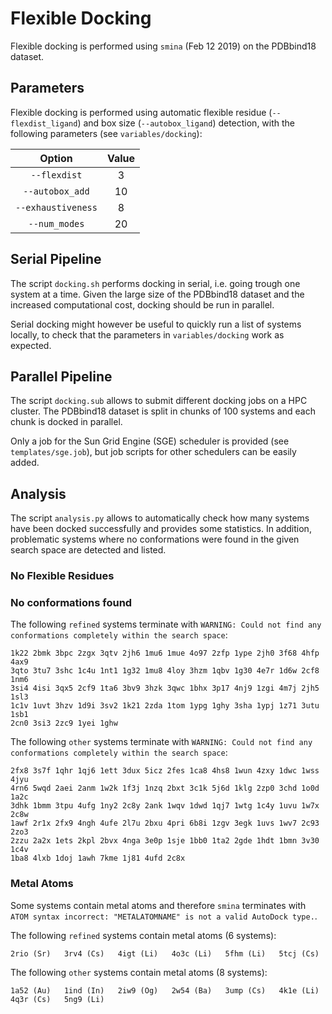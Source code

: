 # Flexible Docking

Flexible docking is performed using `smina` (Feb 12 2019) on the PDBbind18 dataset.

## Parameters

Flexible docking is performed using automatic flexible residue (`--flexdist_ligand`) and box size (`--autobox_ligand`) detection, with the following parameters (see `variables/docking`):

| Option            | Value | 
| :----------------:|:-----:|
| `--flexdist`      | 3     |
| `--autobox_add`   | 10    |
| `--exhaustiveness`| 8     |
| `--num_modes`     | 20    |

## Serial Pipeline

The script `docking.sh` performs docking in serial, i.e. going trough one system at a time. Given the large size of the PDBbind18 dataset and the increased computational cost, docking should be run in parallel.

Serial docking might however be useful to quickly run a list of systems locally, to check that the parameters in `variables/docking` work as expected.


## Parallel Pipeline

The script `docking.sub` allows to submit different docking jobs on a HPC cluster. The PDBbind18 dataset is split in chunks of 100 systems and each chunk is docked in parallel.

Only a job for the Sun Grid Engine (SGE) scheduler is provided (see `templates/sge.job`), but job scripts for other schedulers can be easily added.

## Analysis

The script `analysis.py` allows to automatically check how many systems have been docked successfully and provides some statistics. In addition, problematic systems where no conformations were found in the given search space are detected and listed.

### No Flexible Residues

### No conformations found

The following `refined` systems terminate with `WARNING: Could not find any conformations completely within the search space`:
```
1k22 2bmk 3bpc 2zgx 3qtv 2jh6 1mu6 1mue 4o97 2zfp 1ype 2jh0 3f68 4hfp 4ax9
3qto 3tu7 3shc 1c4u 1nt1 1g32 1mu8 4loy 3hzm 1qbv 1g30 4e7r 1d6w 2cf8 1nm6
3si4 4isi 3qx5 2cf9 1ta6 3bv9 3hzk 3qwc 1bhx 3p17 4nj9 1zgi 4m7j 2jh5 1sl3
1c1v 1uvt 3hzv 1d9i 3sv2 1k21 2zda 1tom 1ypg 1ghy 3sha 1ypj 1z71 3utu 1sb1
2cn0 3si3 2zc9 1yei 1ghw
```

The following `other` systems terminate with `WARNING: Could not find any conformations completely within the search space`:
```
2fx8 3s7f 1qhr 1qj6 1ett 3dux 5icz 2fes 1ca8 4hs8 1wun 4zxy 1dwc 1wss 4jyu
4rn6 5wqd 2aei 2anm 1w2k 1f3j 1nzq 2bxt 3c1k 5j6d 1klg 2zp0 3chd 1o0d 1a2c
3dhk 1bmm 3tpu 4ufg 1ny2 2c8y 2ank 1wqv 1dwd 1qj7 1wtg 1c4y 1uvu 1w7x 2c8w
1awf 2r1x 2fx9 4ngh 4ufe 2l7u 2bxu 4pri 6b8i 1zgv 3egk 1uvs 1wv7 2c93 2zo3
2zzu 2a2x 1ets 2kpl 2bvx 4nga 3e0p 1sje 1bb0 1ta2 2gde 1hdt 1bmn 3v30 1c4v
1ba8 4lxb 1doj 1awh 7kme 1j81 4ufd 2c8x
```

### Metal Atoms

Some systems contain metal atoms and therefore `smina` terminates with `ATOM syntax incorrect: "METALATOMNAME" is not a valid AutoDock type.`.

The following `refined` systems contain metal atoms (6 systems):
```
2rio (Sr)   3rv4 (Cs)   4igt (Li)   4o3c (Li)   5fhm (Li)   5tcj (Cs)
```

The following `other` systems contain metal atoms (8 systems):
```
1a52 (Au)   1ind (In)   2iw9 (Og)   2w54 (Ba)   3ump (Cs)   4k1e (Li)
4q3r (Cs)   5ng9 (Li)
```

